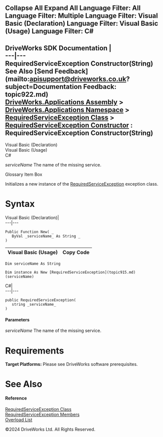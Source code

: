        

 Collapse All Expand All  Language Filter: All  Language Filter: Multiple  Language Filter: Visual Basic (Declaration) Language Filter: Visual Basic (Usage) Language Filter: C#  
---  
DriveWorks SDK Documentation  |   
---|---  
RequiredServiceException Constructor(String)   
See Also [Send Feedback](mailto:apisupport@driveworks.co.uk?subject=Documentation Feedback: topic922.md)  
[DriveWorks.Applications Assembly](topic13.md) > [DriveWorks.Applications Namespace](topic16.md) > [RequiredServiceException Class](topic915.md) > [RequiredServiceException Constructor](topic921.md) : RequiredServiceException Constructor(String)  
---  
  
Visual Basic (Declaration)    
Visual Basic (Usage)    
C# 

_serviceName_
    The name of the missing service.

Glossary Item Box

Initializes a new instance of the [RequiredServiceException](topic915.md) exception class. 

# Syntax

Visual Basic (Declaration)|   
---|---  
      
    
    Public Function New( _
       ByVal _serviceName_ As String _
    )  
  
Visual Basic (Usage)| Copy Code  
---|---  
      
    
    Dim serviceName As String
     
    Dim instance As New [RequiredServiceException](topic915.md)(serviceName)  
  
C#|   
---|---  
      
    
    public RequiredServiceException( 
       string _serviceName_
    )  
  
#### Parameters

 _serviceName_
    The name of the missing service.

# Requirements

**Target Platforms:** Please see DriveWorks software prerequisites.

# See Also

#### Reference

[RequiredServiceException Class](topic915.md)   
[RequiredServiceException Members](topic916.md)   
[Overload List](topic921.md)

©2024 DriveWorks Ltd. All Rights Reserved.
